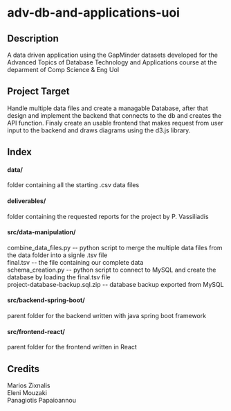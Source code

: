 # adv-db-and-applications-uoi

## Description
A data driven application using the GapMinder datasets developed for the Advanced Topics of Database Technology and Applications course at the deparment of Comp Science &amp; Eng UoI 


## Project Target
Handle multiple data files and create a managable Database, after that design and implement the backend that connects to the db and creates the API function. Finaly create an usable frontend that makes request from user input to the backend and draws diagrams using the d3.js library.


## Index

#### data/
folder containing all the starting .csv data files

#### deliverables/
folder containing the requested reports for the project by P. Vassiliadis

#### src/data-manipulation/
combine_data_files.py -- python script to merge the multiple data files from the data folder into a signle .tsv file</br>
final.tsv -- the file containing our complete data</br>
schema_creation.py -- python script to connect to MySQL and create the database by loading the final.tsv file</br>
project-database-backup.sql.zip -- database backup exported from MySQL</br>

#### src/backend-spring-boot/
parent folder for the backend written with java spring boot framework

#### src/frontend-react/
parent folder for the frontend written in React


## Credits
Marios Zixnalis</br>
Eleni Mouzaki</br>
Panagiotis Papaioannou</br>
